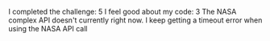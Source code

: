 I completed the challenge: 5
I feel good about my code: 3
The NASA complex API doesn't currently right now. I keep getting a timeout error when using the NASA API call 
